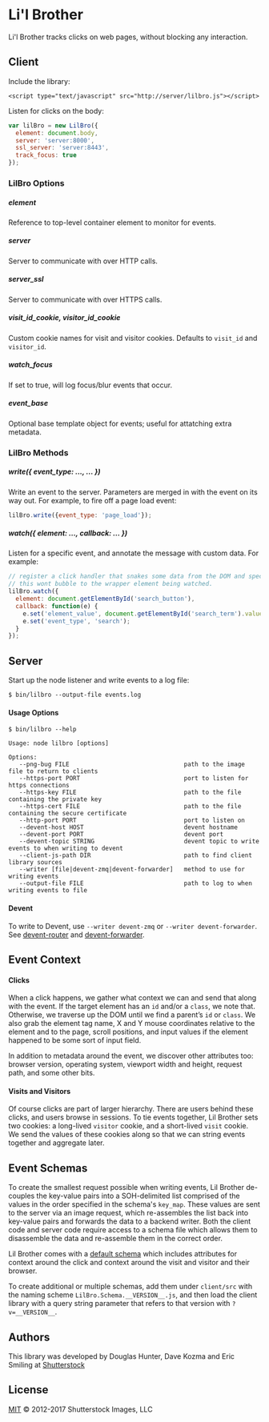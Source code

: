 # Li'l Brother

Li'l Brother tracks clicks on web pages, without blocking any interaction.

## Client

Include the library:
```
<script type="text/javascript" src="http://server/lilbro.js"></script>
```

Listen for clicks on the body:
```javascript
var lilBro = new LilBro({
  element: document.body,
  server: 'server:8000',
  ssl_server: 'server:8443',
  track_focus: true
});
```
### LilBro Options

##### element

Reference to top-level container element to monitor for events. 

##### server

Server to communicate with over HTTP calls.

##### server_ssl

Server to communicate with over HTTPS calls.

##### visit_id_cookie, visitor_id_cookie

Custom cookie names for visit and visitor cookies. Defaults to `visit_id` and `visitor_id`. 

##### watch_focus

If set to true, will log focus/blur events that occur.

##### event_base

Optional base template object for events; useful for attatching extra metadata.

### LilBro Methods

##### write({ event_type: ..., ... }) 

Write an event to the server.  Parameters are merged in with the event on its way out.  For example, to fire off a page load event:

```javascript
lilBro.write({event_type: 'page_load'});
```

##### watch({ element: ..., callback: ... })

Listen for a specific event, and annotate the message with custom data.  For example:

```javascript
// register a click handler that snakes some data from the DOM and specifies the the event type.
// this wont bubble to the wrapper element being watched.
lilBro.watch({
  element: document.getElementById('search_button'),
  callback: function(e) {
    e.set('element_value', document.getElementById('search_term').value);
    e.set('event_type', 'search');
  }
});
```

## Server

Start up the node listener and write events to a log file:

```
$ bin/lilbro --output-file events.log
```

#### Usage Options

```
$ bin/lilbro --help

Usage: node lilbro [options]

Options:
   --png-bug FILE                                path to the image file to return to clients
   --https-port PORT                             port to listen for https connections
   --https-key FILE                              path to the file containing the private key
   --https-cert FILE                             path to the file containing the secure certificate
   --http-port PORT                              port to listen on
   --devent-host HOST                            devent hostname
   --devent-port PORT                            devent port
   --devent-topic STRING                         devent topic to write events to when writing to devent
   --client-js-path DIR                          path to find client library sources
   --writer [file|devent-zmq|devent-forwarder]   method to use for writing events
   --output-file FILE                            path to log to when writing events to file

```

#### Devent

To write to Devent, use `--writer devent-zmq` or `--writer devent-forwarder`.  See [devent-router](https://github.com/shutterstock/devent-router) and [devent-forwarder](https://github.com/shutterstock/devent-forwarder).

## Event Context

#### Clicks

When a click happens, we gather what context we can and send that along with the event.  If the target element has an `id` and/or a `class`, we note that.  Otherwise, we traverse up the DOM until we find a parent’s `id` or `class`.  We also grab the element tag name, X and Y mouse coordinates relative to the element and to the page, scroll positions, and input values if the element happened to be some sort of input field.

In addition to metadata around the event, we discover other attributes too: browser version, operating system, viewport width and height, request path, and some other bits.

#### Visits and Visitors

Of course clicks are part of larger hierarchy.  There are users behind these clicks, and users browse in sessions.  To tie events together, Lil Brother sets two cookies: a long-lived `visitor` cookie, and a short-lived `visit` cookie.  We send the values of these cookies along so that we can string events together and aggregate later.

## Event Schemas

To create the smallest request possible when writing events, Lil Brother de-couples the key-value pairs into a SOH-delimited list comprised of the values in the order specified in the schema's `key_map`. These values are sent to the server via an image request, which re-assembles the list back into key-value pairs and forwards the data to a backend writer.  Both the client code and server code require access to a schema file which allows them to disassemble the data and re-assemble them in the correct order.

Lil Brother comes with a [default schema](client/src/LilBro.Schema.js) which includes attributes for context around the click and context around the visit and visitor and their browser.  

To create additional or multiple schemas, add them under `client/src` with the naming scheme `LilBro.Schema.__VERSION__.js`, and then load the client library with a query string parameter that refers to that version with `?v=__VERSION__`.

## Authors

This library was developed by Douglas Hunter, Dave Kozma and Eric Smiling at [Shutterstock](http://www.shutterstock.com)

## License

[MIT](LICENSE) © 2012-2017 Shutterstock Images, LLC
